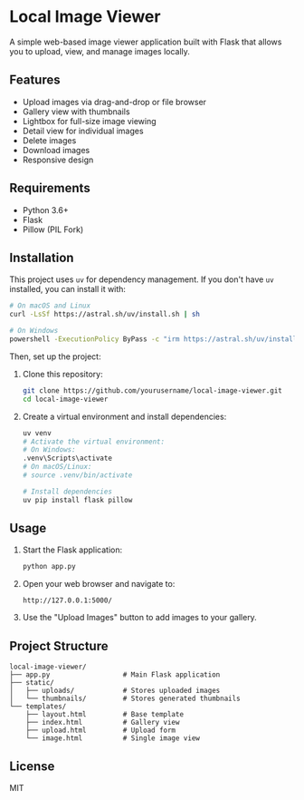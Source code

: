 # Local Image Viewer

A simple web-based image viewer application built with Flask that allows you to upload, view, and manage images locally.

## Features

- Upload images via drag-and-drop or file browser
- Gallery view with thumbnails
- Lightbox for full-size image viewing
- Detail view for individual images
- Delete images
- Download images
- Responsive design

## Requirements

- Python 3.6+
- Flask
- Pillow (PIL Fork)

## Installation

This project uses `uv` for dependency management. If you don't have `uv` installed, you can install it with:

```bash
# On macOS and Linux
curl -LsSf https://astral.sh/uv/install.sh | sh

# On Windows
powershell -ExecutionPolicy ByPass -c "irm https://astral.sh/uv/install.ps1 | iex"
```

Then, set up the project:

1. Clone this repository:
   ```bash
   git clone https://github.com/yourusername/local-image-viewer.git
   cd local-image-viewer
   ```

2. Create a virtual environment and install dependencies:
   ```bash
   uv venv
   # Activate the virtual environment:
   # On Windows:
   .venv\Scripts\activate
   # On macOS/Linux:
   # source .venv/bin/activate
   
   # Install dependencies
   uv pip install flask pillow
   ```

## Usage

1. Start the Flask application:
   ```bash
   python app.py
   ```

2. Open your web browser and navigate to:
   ```
   http://127.0.0.1:5000/
   ```

3. Use the "Upload Images" button to add images to your gallery.

## Project Structure

```
local-image-viewer/
├── app.py                  # Main Flask application
├── static/
│   ├── uploads/            # Stores uploaded images
│   └── thumbnails/         # Stores generated thumbnails
└── templates/
    ├── layout.html         # Base template
    ├── index.html          # Gallery view
    ├── upload.html         # Upload form
    └── image.html          # Single image view
```

## License

MIT 
